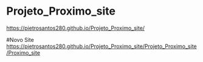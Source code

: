 # Projeto_Proximo_site
https://pietrosantos280.github.io/Projeto_Proximo_site/

#Novo Site
https://pietrosantos280.github.io/Projeto_Proximo_site/Projeto_Proximo_site/Proximo_site
